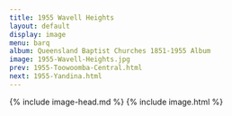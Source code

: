 ```yaml
---
title: 1955 Wavell Heights
layout: default
display: image
menu: barq
album: Queensland Baptist Churches 1851-1955 Album
image: 1955-Wavell-Heights.jpg
prev: 1955-Toowoomba-Central.html
next: 1955-Yandina.html
---
```

{% include image-head.md %}
{% include image.html %}